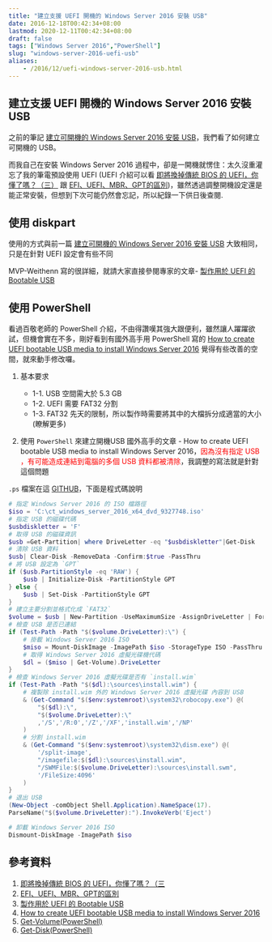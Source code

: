 ```yaml
---
title: "建立支援 UEFI 開機的 Windows Server 2016 安裝 USB"
date: 2016-12-18T00:42:34+08:00
lastmod: 2020-12-11T00:42:34+08:00
draft: false
tags: ["Windows Server 2016","PowerShell"]
slug: "windows-server-2016-uefi-usb"
aliases:
    - /2016/12/uefi-windows-server-2016-usb.html
---
```

## 建立支援 UEFI 開機的 Windows Server 2016 安裝 USB

之前的筆記 [建立可開機的 Windows Server 2016 安裝 USB](/windows-server-2016-usb)，我們看了如何建立可開機的 USB。

而我自己在安裝 Windows Server 2016 過程中，卻是一開機就愣住：太久沒重灌忘了我的筆電預設使用 UEFI (UEFI 介紹可以看 [即將換掉傳統 BIOS 的 UEFI，你懂了嗎？（三）](https://www.techbang.com/posts/4361-fully-understand-uefi-bios-theory-and-actual-combat-3-liu-xiudian) 跟 [EFI、UEFI、MBR、GPT的區別](https://read01.com/kg2KyP.html#.W5FV_fn3l3g))，雖然透過調整開機設定還是能正常安裝，但想到下次可能仍然會忘記，所以紀錄一下供日後查閱.

## 使用 diskpart

使用的方式與前一篇 [建立可開機的 Windows Server 2016 安裝 USB](/windows-server-2016-usb) 大致相同，只是在針對 UEFI 設定會有些不同

MVP-Weithenn 寫的很詳細，就請大家直接參閱專家的文章- [製作用於 UEFI 的 Bootable USB](http://www.weithenn.org/2016/01/uefi-bootable-usb.html)

## 使用 PowerShell

看過百敬老師的 PowerShell 介紹，不由得讚嘆其強大跟便利，雖然讓人躍躍欲試，但機會實在不多，剛好看到有國外高手用 PowerShell 寫的 [How to create UEFI bootable USB media to install Windows Server 2016](https://p0w3rsh3ll.wordpress.com/2016/10/30/how-to-create-uefi-bootable-usb-media-to-install-windows-server-2016/) 覺得有些改善的空間，就來動手修改囉。

1. 基本要求
    - 1-1. USB 空間需大於 5.3 GB
    - 1-2. UEFI 需要 FAT32 分割
    - 1-3. FAT32 先天的限制，所以製作時需要將其中的大檔拆分成適當的大小(瞭解更多)

2. 使用 `PowerShell` 來建立開機USB
國外高手的文章 - How to create UEFI bootable USB media to install Windows Server 2016，<span style="color:red">因為沒有指定 USB ，有可能造成連結到電腦的多個 USB 資料都被清除</span>，我調整的寫法就是針對這個問題

`.ps` 檔案在這 [GITHUB](https://github.com/yowko/CreateUEFIBootableUSB)，下面是程式碼說明

```ps1
# 指定 Windows Server 2016 的 ISO 檔路徑
$iso = 'C:\ct_windows_server_2016_x64_dvd_9327748.iso'
# 指定 USB 的磁碟代碼
$usbdiskletter = 'F'
# 取得 USB 的磁碟資訊
$usb =Get-Partition| where DriveLetter -eq "$usbdiskletter"|Get-Disk
# 清除 USB 資料
$usb| Clear-Disk -RemoveData -Confirm:$true -PassThru
# 將 USB 設定為 `GPT`
if ($usb.PartitionStyle -eq 'RAW') {
    $usb | Initialize-Disk -PartitionStyle GPT
} else {
    $usb | Set-Disk -PartitionStyle GPT
}
# 建立主要分割並格式化成 `FAT32`
$volume = $usb | New-Partition -UseMaximumSize -AssignDriveLetter | Format-Volume -FileSystem FAT32
# 檢查 USB 是否已連結
if (Test-Path -Path "$($volume.DriveLetter):\") {
    # 掛載 Windows Server 2016 ISO
    $miso = Mount-DiskImage -ImagePath $iso -StorageType ISO -PassThru
    # 取得 Windows Server 2016 虛擬光碟機代碼
    $dl = ($miso | Get-Volume).DriveLetter
}
# 檢查 Windows Server 2016 虛擬光碟是否有 `install.wim`
if (Test-Path -Path "$($dl):\sources\install.wim") {
    # 複製除 install.wim 外的 Windows Server 2016 虛擬光碟 內容到 USB
    & (Get-Command "$($env:systemroot)\system32\robocopy.exe") @(
        "$($dl):\",
        "$($volume.DriveLetter):\"
        ,'/S','/R:0','/Z','/XF','install.wim','/NP'
    )
    # 分割 install.wim
    & (Get-Command "$($env:systemroot)\system32\dism.exe") @(
        '/split-image',
        "/imagefile:$($dl):\sources\install.wim",
        "/SWMFile:$($volume.DriveLetter):\sources\install.swm",
        '/FileSize:4096'
    )
}
# 退出 USB
(New-Object -comObject Shell.Application).NameSpace(17).
ParseName("$($volume.DriveLetter):").InvokeVerb('Eject')

# 卸載 Windows Server 2016 ISO
Dismount-DiskImage -ImagePath $iso
```

## 參考資料

1. [即將換掉傳統 BIOS 的 UEFI，你懂了嗎？（三](http://www.techbang.com/posts/4361-fully-understand-uefi-bios-theory-and-actual-combat-3-liu-xiudian)
2. [EFI、UEFI、MBR、GPT的區別](https://read01.com/kg2KyP.html)
3. [製作用於 UEFI 的 Bootable USB](http://www.weithenn.org/2016/01/uefi-bootable-usb.html)
4. [How to create UEFI bootable USB media to install Windows Server 2016](https://p0w3rsh3ll.wordpress.com/2016/10/30/how-to-create-uefi-bootable-usb-media-to-install-windows-server-2016/)
5. [Get-Volume(PowerShell)](https://technet.microsoft.com/en-us/library/hh848646.aspx)
6. [Get-Disk(PowerShell)](https://technet.microsoft.com/zh-tw/library/hh848657.aspx)
